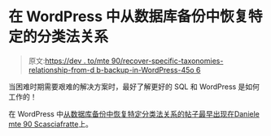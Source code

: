 # 在 WordPress 中从数据库备份中恢复特定的分类法关系

> 原文:[https://dev . to/mte 90/recover-specific-taxonomies-relationship-from-d b-backup-in-WordPress-45o 6](https://dev.to/mte90/recover-specific-taxonomies-relationship-from-db-backup-in-wordpress-45o6)

当困难时期需要艰难的解决方案时，最好了解更好的 SQL 和 WordPress 是如何工作的！

在 WordPress 中[从数据库备份中恢复特定分类法关系的帖子最早出现在](https://daniele.tech/2019/03/recover-specific-taxonomies-relationship-from-db-backup-in-wordpress/)[Daniele mte 90 Scasciafratte](https://daniele.tech/eng)上。